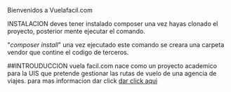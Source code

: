 Bienvenidos a Vuelafacil.com

INSTALACION
deves tener instalado composer una vez hayas clonado el proyecto, posterior mente ejecutar el comando.

"*composer install*"
una vez ejecutado este comando se creara una carpeta vendor que contine el codigo de terceros.

##INTROUDUCCION
vuela facil.com nace como un proyecto academico para la UIS que pretende gestionar las rutas de vuelo de una agencia de viajes. para mas informacion dar click [dar click aqui](https://www.google.com.ec/webhp?source=search_app "dar click aqui")